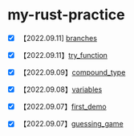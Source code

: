 # my-rust-practice

- [x] 【2022.09.11] [branches](./branches/)
- [x] 【2022.09.11】[try_function](./try_function/)
- [x] 【2022.09.09】[compound_type](./compound_type/)
- [x] 【2022.09.08】[variables](./variables/)
- [x] 【2022.09.07】[first_demo](./first_demo/)
- [x] 【2022.09.07】[guessing_game](./guessing_game/)

